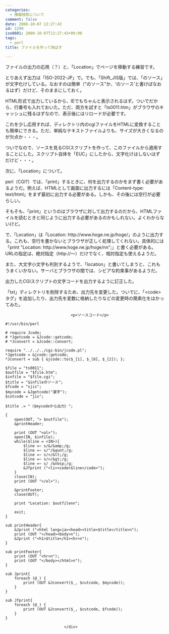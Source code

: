 ```yaml
---
categories:
  - 情報技術について
comment: false
date: 2000-10-07 13:27:43
id: 1299
iso8601: 2000-10-07T13:27:43+09:00
tags:
  - perl
title: ファイルを作って飛ばす

---
```


<div class="entry-body">
                                 <p>ファイルの出力の応用（？）と、「Location」でページを移動する練習です。 </p>

<p>とりあえず出力は「ISO-2022-JP」で。でも、「Shift_JIS版」では、「のソース」が文字化けしている。なおすのは簡単（"のソース"か、'のソース'と書けばなおるはず）だけど、そのままにしておく。 </p>

<p>HTML形式で出力しているから、IEでもちゃんと表示されるはず。ついでだから、行番号も入れておいた。ただ、両方を試すと「ts0011.htm」がブラウザのキャッシュに残るはずなので、表示後にはリロードが必要です。 </p>

<p>これを少し応用すれば、ディレクトリ内のcgiファイルをHTMLに変換することも簡単にできる。ただ、単純なテキストファイルよりも、サイズが大きくなるのが欠点か・・・。 </p>

<p>ついでなので、ソースを見るCGIスクリプトを作って、このファイルから適用することにした。スクリプト自体を「EUC」にしたから、文字化けはしないはずだけど・・・。 </p>

<p>次に、「Location」について。 </p>

<p>perl（CGI?）では、「print」するときに、何を出力するのかをまず書く必要があるようだ。例えば、HTMLとして画面に出力するには「Content-type: text/html」をまず最初に出力する必要がある。しかも、その後には空行が必要らしい。 </p>

<p>そもそも、「print」というのはブラウザに対して出力するのだから、HTMLファイルを読むときと同じように出力する必要があるのかもしれない。よくわからないけど。 </p>

<p>で、「Location」は「Location: http://www.hoge.ne.jp/hoge/」のように出力する。これも、空行を書かないとブラウザが正しく処理してくれない。具体的には「print "Location: http://www.hoge.ne.jp/hoge/nn";」と書く必要がある。URLの指定は、絶対指定（http://〜）だけでなく、相対指定も使えるようだ。 </p>

<p>また、大文字小文字も判別するようで、「location」と書いてしまうと、これもうまくいかない。サーバとブラウザの間では、シビアな約束事があるようだ。</p>

<p>出力したCGIスクリプトの文字コードを出力するように訂正した。 </p>

<p>「txt」ディレクトリを削除するため、出力先を変更した。ついでに、「&lt;code&gt;タグ」を追加したり、出力先を変数に格納したりなどの変更時の簡素化をはかってみた。</p>
                              
                                 <p>ソースコード</p>

<pre><code>#!/usr/bin/perl

# require Jcode;
# *Jgetcode = &amp;Jcode::getcode;
# *Jconvert = &amp;Jcode::convert;

require "../../../cgi-bin/jcode.pl";
*Jgetcode = &amp;jcode::getcode;
*Jconvert = sub { &amp;jcode::to($_[1], $_[0], $_[2]); };

$file = "ts0011";
$outfile = "$file.htm";
$infile = "$file.cgi";
$title = "$infileのソース";
$fcode = "sjis";
$mycode = &amp;Jgetcode("漢字");
$cutcode = "jis";

$title .= "（$mycodeから出力）";

{
    open(OUT, "&gt; $outfile");
    &amp;printHeader;

    print (OUT "&lt;ol&gt;");
    open(IN, $infile);
    while($line = &lt;IN&gt;){
        $line =~ s/&amp;/&amp;amp;/g;
        $line =~ s/"/&amp;quot;/g;
        $line =~ s/&lt;/&amp;lt;/g;
        $line =~ s/&gt;/&amp;gt;/g;
        $line =~ s/ /&amp;nbsp;/g;
        &amp;Jfprint ("&lt;li&gt;&lt;code&gt;$line&lt;/code&gt;");
    }
    close(IN);
    print (OUT "&lt;/ol&gt;");

    &amp;printFooter;
    close(OUT);

    print "Location: $outfilenn";

    exit;
}

sub printHeader{
    &amp;Jprint ("&lt;html lang=ja&gt;&lt;head&gt;&lt;title&gt;$title&lt;/title&gt;n");
    print (OUT "&lt;/head&gt;&lt;body&gt;n");
    &amp;Jprint ("&lt;h1&gt;$title&lt;/h1&gt;&lt;hr&gt;n");
}

sub printFooter{
    print (OUT "&lt;hr&gt;n");
    print (OUT "&lt;/body&gt;&lt;/html&gt;n");
}

sub Jprint{
    foreach (@_) {
        print (OUT &amp;Jconvert($_, $cutcode, $mycode));
    }
}

sub Jfprint{
    foreach (@_) {
        print (OUT &amp;Jconvert($_, $cutcode, $fcode));
    }
}</code></pre>
                              </div>
    	
